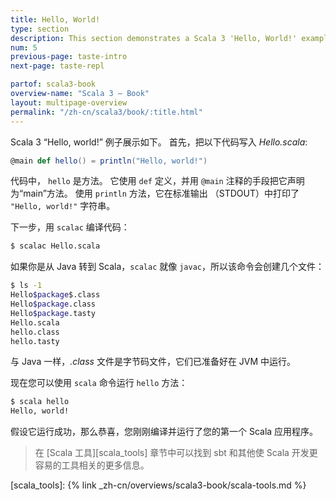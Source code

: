 ```yaml
---
title: Hello, World!
type: section
description: This section demonstrates a Scala 3 'Hello, World!' example.
num: 5
previous-page: taste-intro
next-page: taste-repl

partof: scala3-book
overview-name: "Scala 3 — Book"
layout: multipage-overview
permalink: "/zh-cn/scala3/book/:title.html"
---
```



Scala 3 “Hello, world!” 例子展示如下。
首先，把以下代码写入 _Hello.scala_:

```scala
@main def hello() = println("Hello, world!")
```

代码中， `hello` 是方法。
它使用 `def` 定义，并用 `@main` 注释的手段把它声明为“main”方法。
使用 `println` 方法，它在标准输出 （STDOUT）中打印了 `"Hello, world!"` 字符串。

下一步，用 `scalac` 编译代码：

```bash
$ scalac Hello.scala
```

如果你是从 Java 转到 Scala，`scalac` 就像 `javac`，所以该命令会创建几个文件：

```bash
$ ls -1
Hello$package$.class
Hello$package.class
Hello$package.tasty
Hello.scala
hello.class
hello.tasty
```

与 Java 一样，_.class_ 文件是字节码文件，它们已准备好在 JVM 中运行。

现在您可以使用 `scala` 命令运行 `hello` 方法：

```bash
$ scala hello
Hello, world!
```

假设它运行成功，那么恭喜，您刚刚编译并运行了您的第一个 Scala 应用程序。

> 在 [Scala 工具][scala_tools] 章节中可以找到 sbt 和其他使 Scala 开发更容易的工具相关的更多信息。

[scala_tools]: {% link _zh-cn/overviews/scala3-book/scala-tools.md %}